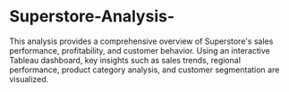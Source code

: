 # Superstore-Analysis-
This analysis provides a comprehensive overview of Superstore's sales performance, profitability, and customer behavior. Using an interactive Tableau dashboard, key insights such as sales trends, regional performance, product category analysis, and customer segmentation are visualized. 
